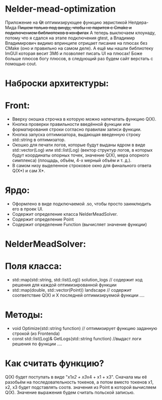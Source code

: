 # Nelder-mead-optimization
Приложение на ~~Qt~~ оптимизирующее функцию эвристикой Нелдера-Мида
~~Пишем только под винду, чтобы не парится с Cmake и подключением библиотеков в конфигах~~
А теперь выключаем клоунаду, потому что я сдался на этапе подключения gtest, а Владимир Владимирович видимо впринципе отрицает писание на плюсах без CMake (оно и правильно на самом деле). А ещё мы нашли библиотеку ImGUI которая весит 3Мб и позволяет писать UI на плюсах! Боже больше плюсов богу плюсов, в следующий раз будем сайт верстать с помощью cout. 

# Наброски архитектуры:
# Front: 
  - Вверху окошка строчка в которую можно напечатать функцию Q(X).
  - Кнопка проверки правильности введённой функции или форматирования строки согласно правилам записи функции.
  - Кнопка запуска оптимизатора, выдающая введенную строку std::string в оптимизатор.
  - Окошко для печати логов, которые будут выданы ядром в виде std::vector(Log) или std::list(Log) (вектор структур логов, в которых будут координаты опорных точек, значение Q(X), мера опорного симплекса)
  (площадь, объём, 4-х мерный объём и т. д.).
  - В самом низу выделенное строковое окно для финального ответа Q(X*) и сам X*.
# Ярдо: 
  - Оформлено в виде подключаемой .so, чтобы просто заинклюдить его в проек UI.
  - Содержит определение класса NelderMeadSolver.
  - Содержит определение Point
  - Содержит определение Function (вычисляет значение функции)
# NelderMeadSolver:
  # Поля класса: 
  - std::map(std::string, std::list(Log)) solution_logs // содержит ход решения для каждой оптимизированной функции
  - std::map(double, std::vector(Point)) landscape // содержит соответствие Q(X) и X последней оптимизируемой функции
  ....
  # Методы:
  - void Optimize(std::string function) // оптимизирует функцию заданную строкой (из Frontenda)
  - const std::list(Log)& GetLogs(std::string function) //выдаст логи решения по функции
  ....
# Как считать функцию?
Q(X) будет поступать в виде "x1*x2 + x3*x4 + x1 + x3". Сначала мы её разобьём на последовательность токенов, а потом вместо токенов x1, x2, x3 будет подставлять соотв. значения из Point в которой вычисляем Q(X). Значение выражения будем считать польской записью.

  

